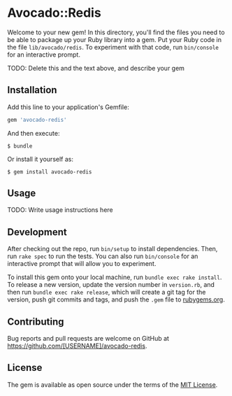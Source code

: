# Avocado::Redis

Welcome to your new gem! In this directory, you'll find the files you need to be able to package up your Ruby library into a gem. Put your Ruby code in the file `lib/avocado/redis`. To experiment with that code, run `bin/console` for an interactive prompt.

TODO: Delete this and the text above, and describe your gem

## Installation

Add this line to your application's Gemfile:

```ruby
gem 'avocado-redis'
```

And then execute:

    $ bundle

Or install it yourself as:

    $ gem install avocado-redis

## Usage

TODO: Write usage instructions here

## Development

After checking out the repo, run `bin/setup` to install dependencies. Then, run `rake spec` to run the tests. You can also run `bin/console` for an interactive prompt that will allow you to experiment.

To install this gem onto your local machine, run `bundle exec rake install`. To release a new version, update the version number in `version.rb`, and then run `bundle exec rake release`, which will create a git tag for the version, push git commits and tags, and push the `.gem` file to [rubygems.org](https://rubygems.org).

## Contributing

Bug reports and pull requests are welcome on GitHub at https://github.com/[USERNAME]/avocado-redis.


## License

The gem is available as open source under the terms of the [MIT License](http://opensource.org/licenses/MIT).


